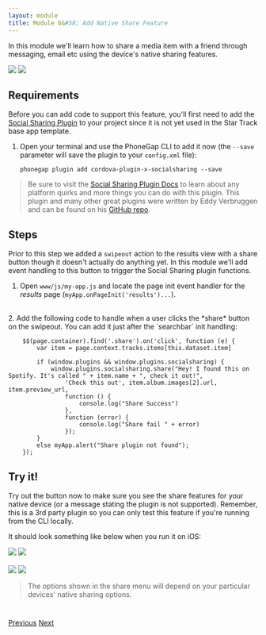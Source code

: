 ```yaml
---
layout: module
title: Module 6&#58; Add Native Share Feature
---
```

In this module we'll learn how to share a media item with a friend through messaging, email etc using the device's native sharing features.

<img class="screenshot-sm" src="images/ios-share.png"/>
<img class="screenshot-sm" src="images/android-share.png"/>

## Requirements
Before you can add code to support this feature, you'll first need to add the [Social Sharing Plugin](https://github.com/EddyVerbruggen/SocialSharing-PhoneGap-Plugin)
to your project since it is not yet used in the Star Track base app template. 

1. Open your terminal and use the PhoneGap CLI to add it now (the `--save` parameter will save the plugin to your `config.xml` file): 

       phonegap plugin add cordova-plugin-x-socialsharing --save

>Be sure to visit the [Social Sharing Plugin Docs](https://github.com/EddyVerbruggen/SocialSharing-PhoneGap-Plugin) 
to learn about any platform quirks and more things you can do with this plugin. This plugin and many other 
great plugins were written by Eddy Verbruggen and can be found on his [GitHub repo](https://github.com/EddyVerbruggen).  


## Steps
Prior to this step we added a `swipeout` action to the results view with a share button though it doesn't actually do anything yet. 
In this module we'll add event handling to this button to trigger the Social Sharing plugin functions. 

1. Open `www/js/my-app.js` and locate the page init event handler for the *results* page (`myApp.onPageInit('results')...`).
<br>
2. Add the following code to handle when a user clicks the *share* button on the swipeout. You can add it just after the  `searchbar` init handling:

        $$(page.container).find('.share').on('click', function (e) {
            var item = page.context.tracks.items[this.dataset.item]

            if (window.plugins && window.plugins.socialsharing) {
                window.plugins.socialsharing.share("Hey! I found this on Spotify. It's called " + item.name + ", check it out!",
                    'Check this out', item.album.images[2].url, item.preview_url,
                    function () {
                        console.log("Share Success")
                    },
                    function (error) {
                        console.log("Share fail " + error)
                    });
            }
            else myApp.alert("Share plugin not found");
        });

## Try it! 
Try out the button now to make sure you see the share features for your native device (or a message stating the plugin is 
not supported). Remember, this is a 3rd party plugin so you can only test this feature if you're running from the CLI locally.

  It should look something like below when you run it on iOS:

  <img class="screenshot-sm" src="images/ios-swipeout.png"/>
  <img class="screenshot-sm" src="images/ios-share.png"/>
  <br><br>
  <img class="screenshot-sm" src="images/android-swipeout.png"/>
  <img class="screenshot-sm" src="images/android-share.png"/>
  
  >The options shown in the share menu will depend on your particular devices' native sharing options.


<div class="row" style="margin-top:40px;">
 <div class="col-sm-12">
 <a href="lesson5.html" class="btn btn-default"><i class="glyphicon glyphicon-chevron-left"></i> Previous</a>
 <a href="lesson7.html" class="btn btn-default pull-right">Next <i class="glyphicon glyphicon-chevron-right"></i></a>
 </div>
</div>
